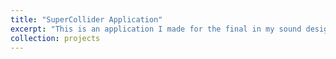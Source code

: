 ```yaml
---
title: "SuperCollider Application"
excerpt: "This is an application I made for the final in my sound design class.()<br/><https://youtu.be/lOi8PRqyTMY>"
collection: projects
---
```


